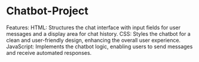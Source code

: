 # Chatbot-Project
Features: HTML: Structures the chat interface with input fields for user messages and a display area for chat history. CSS: Styles the chatbot for a clean and user-friendly design, enhancing the overall user experience. JavaScript: Implements the chatbot logic, enabling users to send messages and receive automated responses. 
